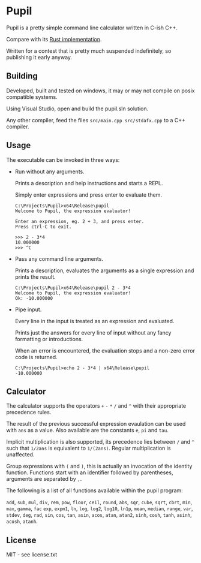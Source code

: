 Pupil
=====

Pupil is a pretty simple command line calculator written in C-ish C++.

Compare with its [Rust implementation](https://github.com/CasualX/pupil-rs).

Written for a contest that is pretty much suspended indefinitely, so publishing it early anyway.

Building
--------

Developed, built and tested on windows, it may or may not compile on posix compatible systems.

Using Visual Studio, open and build the pupil.sln solution.

Any other compiler, feed the files `src/main.cpp src/stdafx.cpp` to a C++ compiler.

Usage
-----

The executable can be invoked in three ways:

* Run without any arguments.

  Prints a description and help instructions and starts a REPL.

  Simply enter expressions and press enter to evaluate them.

  ```text
  C:\Projects\Pupil>x64\Release\pupil
  Welcome to Pupil, the expression evaluator!

  Enter an expression, eg. 2 + 3, and press enter.
  Press ctrl-C to exit.

  >>> 2 - 3*4
  10.000000
  >>> ^C
  ```

* Pass any command line arguments.

  Prints a description, evaluates the arguments as a single expression and prints the result.

  ```text
  C:\Projects\Pupil>x64\Release\pupil 2 - 3*4
  Welcome to Pupil, the expression evaluator!
  Ok: -10.000000
  ```

* Pipe input.

  Every line in the input is treated as an expression and evaluated.

  Prints just the answers for every line of input without any fancy formatting or introductions.

  When an error is encountered, the evaluation stops and a non-zero error code is returned.

  ```text
  C:\Projects\Pupil>echo 2 - 3*4 | x64\Release\pupil
  -10.000000
  ```

Calculator
----------

The calculator supports the operators `+` `-` `*` `/` and `^` with their appropriate precedence rules.

The result of the previous successful expression evaulation can be used with `ans` as a value.
Also available are the constants `e`, `pi` and `tau`.

Implicit multiplication is also supported, its precedence lies between `/` and `^`
such that `1/2ans` is equivalent to `1/(2ans)`. Regular multiplication is unaffected.

Group expressions with `(` and `)`, this is actually an invocation of the identity function.
Functions start with an identifier followed by parentheses, arguments are separated by `,`.

The following is a list of all functions available within the pupil program:

`add`, `sub`, `mul`, `div`, `rem`, `pow`, `floor`, `ceil`, `round`,
`abs`, `sqr`, `cube`, `sqrt`, `cbrt`, `min`, `max`, `gamma`, `fac`
`exp`, `expm1`, `ln`, `log`, `log2`, `log10`, `ln1p`,
`mean`, `median`, `range`, `var`, `stdev`,
`deg`, `rad`, `sin`, `cos`, `tan`, `asin`, `acos`, `atan`, `atan2`,
`sinh`, `cosh`, `tanh`, `asinh`, `acosh`, `atanh`.

License
-------

MIT - see license.txt
